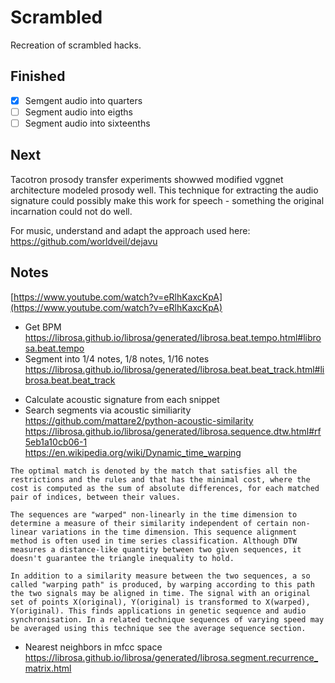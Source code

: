 # Scrambled

Recreation of scrambled hacks.

## Finished

- [x] Semgent audio into quarters
- [ ] Segment audio into eigths
- [ ] Segment audio into sixteenths

## Next

Tacotron prosody transfer experiments showwed modified vggnet architecture modeled prosody well. This technique for extracting the audio signature could possibly make this work for speech - something the original incarnation could not do well.

For music, understand and adapt the approach used here: https://github.com/worldveil/dejavu

## Notes

[https://www.youtube.com/watch?v=eRlhKaxcKpA](https://www.youtube.com/watch?v=eRlhKaxcKpA)

- Get BPM  
  https://librosa.github.io/librosa/generated/librosa.beat.tempo.html#librosa.beat.tempo
- Segment into 1/4 notes, 1/8 notes, 1/16 notes
  https://librosa.github.io/librosa/generated/librosa.beat.beat_track.html#librosa.beat.beat_track

* Calculate acoustic signature from each snippet
* Search segments via acoustic similiarity  
  https://github.com/mattare2/python-acoustic-similarity
  https://librosa.github.io/librosa/generated/librosa.sequence.dtw.html#rf5eb1a10cb06-1  
  https://en.wikipedia.org/wiki/Dynamic_time_warping

```
The optimal match is denoted by the match that satisfies all the restrictions and the rules and that has the minimal cost, where the cost is computed as the sum of absolute differences, for each matched pair of indices, between their values.

The sequences are "warped" non-linearly in the time dimension to determine a measure of their similarity independent of certain non-linear variations in the time dimension. This sequence alignment method is often used in time series classification. Although DTW measures a distance-like quantity between two given sequences, it doesn't guarantee the triangle inequality to hold.

In addition to a similarity measure between the two sequences, a so called "warping path" is produced, by warping according to this path the two signals may be aligned in time. The signal with an original set of points X(original), Y(original) is transformed to X(warped), Y(original). This finds applications in genetic sequence and audio synchronisation. In a related technique sequences of varying speed may be averaged using this technique see the average sequence section.
```

- Nearest neighbors in mfcc space
  https://librosa.github.io/librosa/generated/librosa.segment.recurrence_matrix.html

